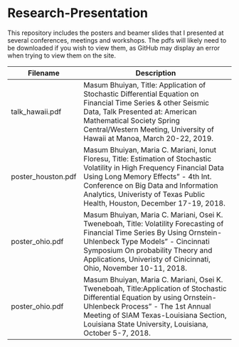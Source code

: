 # Research-Presentation
This repository includes the posters and beamer slides that I presented at several conferences, meetings and workshops.
The pdfs will likely need to be downloaded if you wish to view them, as GitHub may display an error when trying to view them on the site.

| Filename  | Description |
| ------------- | ------------- |
| talk_hawaii.pdf  | Masum Bhuiyan, Title: Application of Stochastic Differential Equation on Financial Time Series & other Seismic Data, Talk Presented at: American Mathematical Society Spring Central/Western Meeting, University of Hawaii at Manoa, March 20-22, 2019.
| poster_houston.pdf  | Masum Bhuiyan, Maria C. Mariani, Ionut Floresu, Title: Estimation of Stochastic Volatility in High Frequency Financial Data Using Long Memory Effects” - 4th Int. Conference on Big Data and Information Analytics, Univeristy of Texas Public Health, Houston, December 17-19, 2018.  |
| poster_ohio.pdf  | Masum Bhuiyan, Maria C. Mariani, Osei K. Tweneboah, Title: Volatility Forecasting of Financial Time Series By Using Ornstein-Uhlenbeck Type Models” - Cincinnati Symposium On probability Theory and Applications, Univeristy of Cinicinnati, Ohio, November 10-11, 2018.  |
| poster_ohio.pdf  | Masum Bhuiyan, Maria C. Mariani, Osei K. Tweneboah, Title:Application of Stochastic Differential Equation by using Ornstein-Uhlenbeck Process” - The 1st Annual Meeting of SIAM Texas-Louisiana Section, Louisiana State University, Louisiana, October 5-7, 2018.  |

